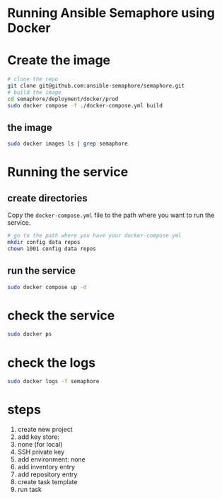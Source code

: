# Running Ansible Semaphore using Docker

# Create the image

```bash
# clone the repo
git clone git@github.com:ansible-semaphore/semaphore.git
# build the image
cd semaphore/deployment/docker/prod
sudo docker compose -f ./docker-compose.yml build
```

## the image

```bash
sudo docker images ls | grep semaphore
```

# Running the service

## create directories

Copy the `docker-compose.yml` file to the path where you want to run the service.

```bash
# go to the path where you have your docker-compose.yml
mkdir config data repos
chown 1001 config data repos
```

## run the service

```bash
sudo docker compose up -d
```

# check the service

```bash
sudo docker ps
```

# check the logs

```bash	
sudo docker logs -f semaphore
```

# steps

1. create new project
1. add key store:
  1. none (for local)
  1. SSH private key
1. add environment: none
1. add inventory entry
1. add repository entry
1. create task template
1. run task